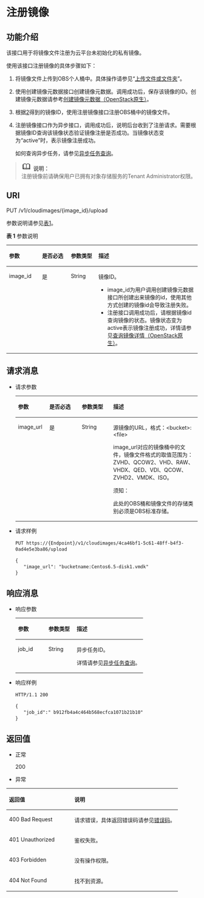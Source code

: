 # 注册镜像<a name="ZH-CN_TOPIC_0037131984"></a>

## 功能介绍<a name="section11046056154747"></a>

该接口用于将镜像文件注册为云平台未初始化的私有镜像。

使用该接口注册镜像的具体步骤如下：

1.  将镜像文件上传到OBS个人桶中。具体操作请参见“[上传文件或文件夹](https://support.huaweicloud.com/clientogw-obs/zh-cn_topic_0045828972.html)”。
2.  <a name="li40093194"></a>使用创建镜像元数据接口创建镜像元数据。调用成功后，保存该镜像的ID。创建镜像元数据请参考[创建镜像元数据（OpenStack原生）](创建镜像元数据（OpenStack原生）.md)。
3.  根据[2](#li40093194)得到的镜像ID，使用注册镜像接口注册OBS桶中的镜像文件。
4.  注册镜像接口作为异步接口，调用成功后，说明后台收到了注册请求。需要根据镜像ID查询该镜像状态验证镜像注册是否成功。当镜像状态变为“active”时，表示镜像注册成功。

    如何查询异步任务，请参见[异步任务查询](异步任务查询.md)。


>![](public_sys-resources/icon-note.gif) **说明：**   
>注册镜像前请确保用户已拥有对象存储服务的Tenant Administrator权限。  

## URI<a name="section66620681154747"></a>

PUT /v1/cloudimages/\{image\_id\}/upload

参数说明请参见[表1](#table23910047154747)。

**表 1**  参数说明

<a name="table23910047154747"></a>
<table><thead align="left"><tr id="row24965460154747"><th class="cellrowborder" valign="top" width="17.24%" id="mcps1.2.5.1.1"><p id="p8936346154747"><a name="p8936346154747"></a><a name="p8936346154747"></a>参数</p>
</th>
<th class="cellrowborder" valign="top" width="15.079999999999998%" id="mcps1.2.5.1.2"><p id="p4072498116916"><a name="p4072498116916"></a><a name="p4072498116916"></a>是否必选</p>
</th>
<th class="cellrowborder" valign="top" width="14.399999999999999%" id="mcps1.2.5.1.3"><p id="p52755425154747"><a name="p52755425154747"></a><a name="p52755425154747"></a>参数类型</p>
</th>
<th class="cellrowborder" valign="top" width="53.28000000000001%" id="mcps1.2.5.1.4"><p id="p57477321154747"><a name="p57477321154747"></a><a name="p57477321154747"></a>描述</p>
</th>
</tr>
</thead>
<tbody><tr id="row25151394154747"><td class="cellrowborder" valign="top" width="17.24%" headers="mcps1.2.5.1.1 "><p id="p23996995154747"><a name="p23996995154747"></a><a name="p23996995154747"></a>image_id</p>
</td>
<td class="cellrowborder" valign="top" width="15.079999999999998%" headers="mcps1.2.5.1.2 "><p id="p1038913616916"><a name="p1038913616916"></a><a name="p1038913616916"></a>是</p>
</td>
<td class="cellrowborder" valign="top" width="14.399999999999999%" headers="mcps1.2.5.1.3 "><p id="p64708437154747"><a name="p64708437154747"></a><a name="p64708437154747"></a>String</p>
</td>
<td class="cellrowborder" valign="top" width="53.28000000000001%" headers="mcps1.2.5.1.4 "><p id="p54354750154747"><a name="p54354750154747"></a><a name="p54354750154747"></a>镜像ID。</p>
<a name="ul2091361694"></a><a name="ul2091361694"></a><ul id="ul2091361694"><li>image_id为用户调用创建镜像元数据接口所创建出来镜像的id，使用其他方式创建的镜像id会导致注册失败。</li><li>注册接口调用成功后，请根据镜像id查询镜像的状态。镜像状态变为active表示镜像注册成功，详情请参见<a href="查询镜像详情（OpenStack原生）.md">查询镜像详情（OpenStack原生）</a>。</li></ul>
</td>
</tr>
</tbody>
</table>

## 请求消息<a name="section29704853154747"></a>

-   请求参数

    <a name="table57282886154747"></a>
    <table><thead align="left"><tr id="row33194661154747"><th class="cellrowborder" valign="top" width="17.178282171782822%" id="mcps1.1.5.1.1"><p id="p4413036154747"><a name="p4413036154747"></a><a name="p4413036154747"></a>参数</p>
    </th>
    <th class="cellrowborder" valign="top" width="17.798220177982202%" id="mcps1.1.5.1.2"><p id="p15244109154747"><a name="p15244109154747"></a><a name="p15244109154747"></a>是否必选</p>
    </th>
    <th class="cellrowborder" valign="top" width="17.25827417258274%" id="mcps1.1.5.1.3"><p id="p4364817210345"><a name="p4364817210345"></a><a name="p4364817210345"></a>参数类型</p>
    </th>
    <th class="cellrowborder" valign="top" width="47.765223477652235%" id="mcps1.1.5.1.4"><p id="p26813302154747"><a name="p26813302154747"></a><a name="p26813302154747"></a>描述</p>
    </th>
    </tr>
    </thead>
    <tbody><tr id="row24393852154747"><td class="cellrowborder" valign="top" width="17.178282171782822%" headers="mcps1.1.5.1.1 "><p id="p29744966154747"><a name="p29744966154747"></a><a name="p29744966154747"></a>image_url</p>
    </td>
    <td class="cellrowborder" valign="top" width="17.798220177982202%" headers="mcps1.1.5.1.2 "><p id="p384719154747"><a name="p384719154747"></a><a name="p384719154747"></a>是</p>
    </td>
    <td class="cellrowborder" valign="top" width="17.25827417258274%" headers="mcps1.1.5.1.3 "><p id="p2213925010345"><a name="p2213925010345"></a><a name="p2213925010345"></a>String</p>
    </td>
    <td class="cellrowborder" valign="top" width="47.765223477652235%" headers="mcps1.1.5.1.4 "><p id="p31162299154747"><a name="p31162299154747"></a><a name="p31162299154747"></a>源镜像的URL，格式：&lt;bucket&gt;:&lt;file&gt;</p>
    <p id="p129047121673"><a name="p129047121673"></a><a name="p129047121673"></a>image_url对应的镜像桶中的文件，镜像文件格式的取值范围为：ZVHD、QCOW2、VHD、RAW、VHDX、QED、VDI、QCOW、ZVHD2、VMDK、ISO。</p>
    <div class="notice" id="note24311794102659"><a name="note24311794102659"></a><a name="note24311794102659"></a><span class="noticetitle"> 须知： </span><div class="noticebody"><p id="p17479562102659"><a name="p17479562102659"></a><a name="p17479562102659"></a>此处的OBS桶和镜像文件的存储类别必须是OBS标准存储。</p>
    </div></div>
    </td>
    </tr>
    </tbody>
    </table>

-   请求样例

    ```
    PUT https://{Endpoint}/v1/cloudimages/4ca46bf1-5c61-48ff-b4f3-0ad4e5e3ba86/upload
    ```

    ```
    {
       "image_url": "bucketname:Centos6.5-disk1.vmdk" 
    }
    ```


## 响应消息<a name="section42338041154747"></a>

-   响应参数

    <a name="table1337332211159"></a>
    <table><thead align="left"><tr id="row1133156911159"><th class="cellrowborder" valign="top" width="23.84%" id="mcps1.1.4.1.1"><p id="p4544189211159"><a name="p4544189211159"></a><a name="p4544189211159"></a>参数</p>
    </th>
    <th class="cellrowborder" valign="top" width="22.07%" id="mcps1.1.4.1.2"><p id="p556206921988"><a name="p556206921988"></a><a name="p556206921988"></a>参数类型</p>
    </th>
    <th class="cellrowborder" valign="top" width="54.09%" id="mcps1.1.4.1.3"><p id="p5691464411159"><a name="p5691464411159"></a><a name="p5691464411159"></a>描述</p>
    </th>
    </tr>
    </thead>
    <tbody><tr id="row4668343211159"><td class="cellrowborder" valign="top" width="23.84%" headers="mcps1.1.4.1.1 "><p id="p2326164111159"><a name="p2326164111159"></a><a name="p2326164111159"></a>job_id</p>
    </td>
    <td class="cellrowborder" valign="top" width="22.07%" headers="mcps1.1.4.1.2 "><p id="p89821791988"><a name="p89821791988"></a><a name="p89821791988"></a>String</p>
    </td>
    <td class="cellrowborder" valign="top" width="54.09%" headers="mcps1.1.4.1.3 "><p id="p514473411159"><a name="p514473411159"></a><a name="p514473411159"></a>异步任务ID。</p>
    <p id="p99354261311"><a name="p99354261311"></a><a name="p99354261311"></a>详情请参见<a href="异步任务查询.md">异步任务查询</a>。</p>
    </td>
    </tr>
    </tbody>
    </table>

-   响应样例

    ```
    HTTP/1.1 200
    ```

    ```
    {
       "job_id":" b912fb4a4c464b568ecfca1071b21b10"
    }
    ```


## 返回值<a name="section61463701154747"></a>

-   正常

    200

-   异常

<a name="table61689654164325"></a>
<table><thead align="left"><tr id="row43263384164325"><th class="cellrowborder" valign="top" width="38.080000000000005%" id="mcps1.1.3.1.1"><p id="p14673233164325"><a name="p14673233164325"></a><a name="p14673233164325"></a>返回值</p>
</th>
<th class="cellrowborder" valign="top" width="61.919999999999995%" id="mcps1.1.3.1.2"><p id="p47681194164325"><a name="p47681194164325"></a><a name="p47681194164325"></a>说明</p>
</th>
</tr>
</thead>
<tbody><tr id="row36971467164325"><td class="cellrowborder" valign="top" width="38.080000000000005%" headers="mcps1.1.3.1.1 "><p id="p41898845164325"><a name="p41898845164325"></a><a name="p41898845164325"></a>400 Bad Request</p>
</td>
<td class="cellrowborder" valign="top" width="61.919999999999995%" headers="mcps1.1.3.1.2 "><p id="p38363271164325"><a name="p38363271164325"></a><a name="p38363271164325"></a>请求错误，具体返回错误码请参见<a href="错误码.md">错误码</a>。</p>
</td>
</tr>
<tr id="row20417266164325"><td class="cellrowborder" valign="top" width="38.080000000000005%" headers="mcps1.1.3.1.1 "><p id="p43185862164325"><a name="p43185862164325"></a><a name="p43185862164325"></a>401 Unauthorized</p>
</td>
<td class="cellrowborder" valign="top" width="61.919999999999995%" headers="mcps1.1.3.1.2 "><p id="p8393897164325"><a name="p8393897164325"></a><a name="p8393897164325"></a>鉴权失败。</p>
</td>
</tr>
<tr id="row8436217164325"><td class="cellrowborder" valign="top" width="38.080000000000005%" headers="mcps1.1.3.1.1 "><p id="p12244985164325"><a name="p12244985164325"></a><a name="p12244985164325"></a>403 Forbidden</p>
</td>
<td class="cellrowborder" valign="top" width="61.919999999999995%" headers="mcps1.1.3.1.2 "><p id="p52319709164325"><a name="p52319709164325"></a><a name="p52319709164325"></a>没有操作权限。</p>
</td>
</tr>
<tr id="row1115336164325"><td class="cellrowborder" valign="top" width="38.080000000000005%" headers="mcps1.1.3.1.1 "><p id="p23233406164325"><a name="p23233406164325"></a><a name="p23233406164325"></a>404 Not Found</p>
</td>
<td class="cellrowborder" valign="top" width="61.919999999999995%" headers="mcps1.1.3.1.2 "><p id="p2857740164325"><a name="p2857740164325"></a><a name="p2857740164325"></a>找不到资源。</p>
</td>
</tr>
</tbody>
</table>

